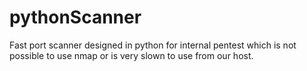 # pythonScanner
Fast port scanner designed in python for internal pentest which is not possible to use nmap or is very slown to use from our host.
